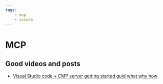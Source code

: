 ```yaml
---
tags:
    - mcp
    - vscode
---
```


# MCP


## Good videos  and posts
- [Visual Studio code + CMP server getting started guid what why how](https://youtu.be/iS25RFups4A)